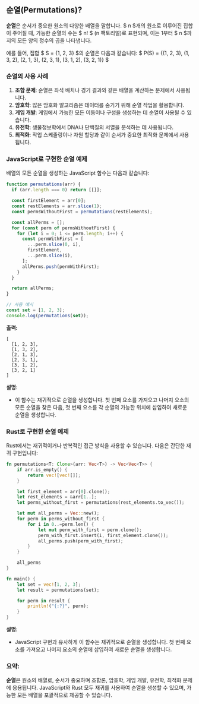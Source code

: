 ## 순열(Permutations)?

**순열**은 순서가 중요한 원소의 다양한 배열을 말합니다. $ n $개의 원소로 이루어진 집합이 주어질 때, 가능한 순열의 수는 $ n! $ (n 팩토리얼)로 표현되며, 이는 1부터 $ n $까지의 모든 양의 정수의 곱을 나타냅니다.

예를 들어, 집합 $ S = \{1, 2, 3\} $의 순열은 다음과 같습니다:
$
P(S) = \{(1, 2, 3), (1, 3, 2), (2, 1, 3), (2, 3, 1), (3, 1, 2), (3, 2, 1)\}
$

### 순열의 사용 사례

1. **조합 문제**: 순열은 좌석 배치나 경기 결과와 같은 배열을 계산하는 문제에서 사용됩니다.
2. **암호학**: 많은 암호화 알고리즘은 데이터를 숨기기 위해 순열 작업을 활용합니다.
3. **게임 개발**: 게임에서 가능한 모든 이동이나 구성을 생성하는 데 순열이 사용될 수 있습니다.
4. **유전학**: 생물정보학에서 DNA나 단백질의 서열을 분석하는 데 사용됩니다.
5. **최적화**: 작업 스케줄링이나 자원 할당과 같이 순서가 중요한 최적화 문제에서 사용됩니다.

### JavaScript로 구현한 순열 예제

배열의 모든 순열을 생성하는 JavaScript 함수는 다음과 같습니다:

```javascript
function permutations(arr) {
  if (arr.length === 0) return [[]];

  const firstElement = arr[0];
  const restElements = arr.slice(1);
  const permsWithoutFirst = permutations(restElements);

  const allPerms = [];
  for (const perm of permsWithoutFirst) {
    for (let i = 0; i <= perm.length; i++) {
      const permWithFirst = [
        ...perm.slice(0, i),
        firstElement,
        ...perm.slice(i),
      ];
      allPerms.push(permWithFirst);
    }
  }

  return allPerms;
}

// 사용 예시
const set = [1, 2, 3];
console.log(permutations(set));
```

**출력:**

```
[
  [1, 2, 3],
  [1, 3, 2],
  [2, 1, 3],
  [2, 3, 1],
  [3, 1, 2],
  [3, 2, 1]
]
```

**설명**:

- 이 함수는 재귀적으로 순열을 생성합니다. 첫 번째 요소를 가져오고 나머지 요소의 모든 순열을 찾은 다음, 첫 번째 요소를 각 순열의 가능한 위치에 삽입하여 새로운 순열을 생성합니다.

### Rust로 구현한 순열 예제

Rust에서는 재귀적이거나 반복적인 접근 방식을 사용할 수 있습니다. 다음은 간단한 재귀 구현입니다:

```rust
fn permutations<T: Clone>(arr: Vec<T>) -> Vec<Vec<T>> {
    if arr.is_empty() {
        return vec![vec![]];
    }

    let first_element = arr[0].clone();
    let rest_elements = &arr[1..];
    let perms_without_first = permutations(rest_elements.to_vec());

    let mut all_perms = Vec::new();
    for perm in perms_without_first {
        for i in 0..=perm.len() {
            let mut perm_with_first = perm.clone();
            perm_with_first.insert(i, first_element.clone());
            all_perms.push(perm_with_first);
        }
    }

    all_perms
}

fn main() {
    let set = vec![1, 2, 3];
    let result = permutations(set);

    for perm in result {
        println!("{:?}", perm);
    }
}
```

**설명**:

- JavaScript 구현과 유사하게 이 함수는 재귀적으로 순열을 생성합니다. 첫 번째 요소를 가져오고 나머지 요소의 순열에 삽입하여 새로운 순열을 생성합니다.

### 요약:

**순열**은 원소의 배열로, 순서가 중요하며 조합론, 암호학, 게임 개발, 유전학, 최적화 문제에 응용됩니다. JavaScript와 Rust 모두 재귀를 사용하여 순열을 생성할 수 있으며, 가능한 모든 배열을 포괄적으로 제공할 수 있습니다.
